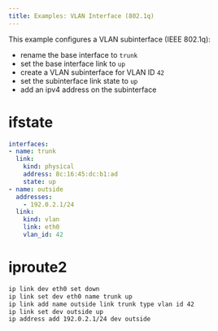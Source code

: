 ```yaml
---
title: Examples: VLAN Interface (802.1q)
---
```


This example configures a VLAN subinterface (IEEE 802.1q):
- rename the base interface to `trunk`
- set the base interface link to `up`
- create a VLAN subinterface for VLAN ID `42`
- set the subinterface link state to `up`
- add an ipv4 address on the subinterface


# ifstate

```yaml
interfaces:
- name: trunk
  link:
    kind: physical
    address: 8c:16:45:dc:b1:ad
    state: up
- name: outside
  addresses:
    - 192.0.2.1/24
  link:
    kind: vlan
    link: eth0
    vlan_id: 42
```


# iproute2

```bash
ip link dev eth0 set down
ip link set dev eth0 name trunk up
ip link add name outside link trunk type vlan id 42
ip link set dev outside up
ip address add 192.0.2.1/24 dev outside
```
